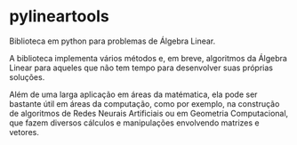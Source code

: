 # pylineartools
Biblioteca em python para problemas de Álgebra Linear.

A biblioteca implementa vários métodos e, em breve, algoritmos da Álgebra Linear para aqueles que não tem tempo para desenvolver suas próprias soluções.

Além de uma larga aplicação em áreas da matématica, ela pode ser bastante útil em áreas da computação, como por exemplo, na construção de algoritmos de Redes Neurais Artificiais ou em Geometria Computacional, que fazem diversos cálculos e manipulações envolvendo matrizes e vetores.
